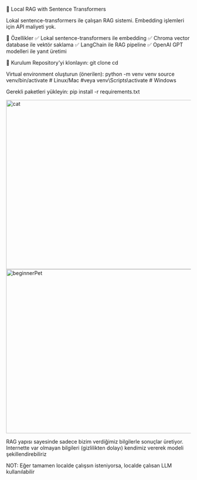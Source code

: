 🤖 Local RAG with Sentence Transformers

Lokal sentence-transformers ile çalışan RAG sistemi. Embedding işlemleri için API maliyeti yok.


🌟 Özellikler
✅ Lokal sentence-transformers ile embedding
✅ Chroma vector database ile vektör saklama
✅ LangChain ile RAG pipeline
✅ OpenAI GPT modelleri ile yanıt üretimi


🚀 Kurulum
Repository'yi klonlayın:
  git clone <repository-url>
  cd <repository-name>

Virtual environment oluşturun (önerilen):
  python -m venv venv
  source venv/bin/activate  # Linux/Mac
  #veya
  venv\Scripts\activate  # Windows

Gerekli paketleri yükleyin:
  pip install -r requirements.txt



<img width="861" height="461" alt="cat" src="https://github.com/user-attachments/assets/549c00fb-b8a3-4063-9239-074a9271d4c8" />

<img width="914" height="447" alt="beginnerPet" src="https://github.com/user-attachments/assets/4774d417-86e2-45b9-b245-146fc68c9326" />


RAG yapısı sayesinde sadece bizim verdiğimiz bilgilerle sonuçlar üretiyor.
Internette var olmayan bilgileri (gizlilikten dolayı) kendimiz vererek modeli şekillendirebiliriz 

NOT: Eğer tamamen localde çalışsın isteniyorsa, localde çalısan LLM kullanılabilir
